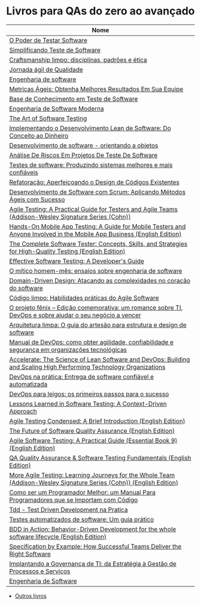 # Livros para QAs do zero ao avançado

| Nome                                                                                                                                                |
| --------------------------------------------------------------------------------------------------------------------------------------------------- |
| [O Poder de Testar Software](https://amzn.to/47grjip)                                                                                               |
| [Simplificando Teste de Software](https://amzn.to/3TybcX2)                                                                                          |
| [Craftsmanship limpo: disciplinas, padrões e ética ](https://amzn.to/3Sx0a3I)                                                                       |
| [Jornada ágil de Qualidade ](https://amzn.to/3WOTA7S)                                                                                               |
| [Engenharia de software ](https://amzn.to/3Gl8UUi)                                                                                                  |
| [Metricas Ágeis: Obtenha Melhores Resultados Em Sua Equipe ](https://amzn.to/3WvGfBB)                                                               |
| [Base de Conhecimento em Teste de Software ](https://amzn.to/3vk1r1h)                                                                               |
| [Engenharia de Software Moderna ](https://amzn.to/3GndMYO)                                                                                          |
| [The Art of Software Testing ](https://amzn.to/3PV57jJ)                                                                                             |
| [Implementando o Desenvolvimento Lean de Software: Do Conceito ao Dinheiro ](https://amzn.to/3GmHvBe)                                               |
| [Desenvolvimento de software - orientando a objetos ](https://amzn.to/3Gl9ZeO)                                                                      |
| [Análise De Riscos Em Projetos De Teste De Software ](https://amzn.to/3VvLWy1)                                                                      |
| [Testes de software: Produzindo sistemas melhores e mais confiáveis ](https://amzn.to/3VmYaJi)                                                      |
| [Refatoração: Aperfeiçoando o Design de Códigos Existentes ](https://amzn.to/3WQx3qW)                                                               |
| [Desenvolvimento de Software com Scrum: Aplicando Métodos Ágeis com Sucesso ](https://amzn.to/3I7Vc8C)                                              |
| [Agile Testing: A Practical Guide for Testers and Agile Teams (Addison-Wesley Signature Series (Cohn)) ](https://amzn.to/3Ib9HIC)                   |
| [Hands-On Mobile App Testing: A Guide for Mobile Testers and Anyone Involved in the Mobile App Business (English Edition)](https://amzn.to/3Gogn51) |
| [The Complete Software Tester: Concepts, Skills, and Strategies for High-Quality Testing (English Edition) ](https://amzn.to/3FWg2Vz)               |
| [Effective Software Testing: A Developer's Guide ](https://amzn.to/3FWgaEx)                                                                         |
| [O mítico homem-mês: ensaios sobre engenharia de software ](https://amzn.to/3I8SCPK)                                                                |
| [Domain-Driven Design: Atacando as complexidades no coração do software ](https://amzn.to/3WLvYku)                                                  |
| [Código limpo: Habilidades práticas do Agile Software ](https://amzn.to/3PUUFIV)                                                                    |
| [O projeto fênix – Edição comemorativa: um romance sobre TI, DevOps e sobre ajudar o seu negócio a vencer ](https://amzn.to/3C6Jffu)                |
| [Arquitetura limpa: O guia do artesão para estrutura e design de software ](https://amzn.to/3VvLFuZ)                                                |
| [Manual de DevOps: como obter agilidade, confiabilidade e segurança em organizações tecnológicas ](https://amzn.to/3WRXTzf)                         |
| [Accelerate: The Science of Lean Software and DevOps: Building and Scaling High Performing Technology Organizations ](https://amzn.to/3G2tibg)      |
| [DevOps na prática: Entrega de software confiável e automatizada ](https://amzn.to/3YUNtAM)                                                         |
| [DevOps para leigos: os primeiros passos para o sucesso ](https://amzn.to/3PZGget)                                                                  |
| [Lessons Learned in Software Testing: A Context-Driven Approach ](https://amzn.to/3VmYK9W)                                                          |
| [Agile Testing Condensed: A Brief Introduction (English Edition) ](https://amzn.to/3YXmSmn)                                                         |
| [The Future of Software Quality Assurance (English Edition) ](https://amzn.to/3vk1x99)                                                              |
| [Agile Software Testing: A Practical Guide (Essential Book 9) (English Edition) ](https://amzn.to/3YWjVCA)                                          |
| [QA Quality Assurance & Software Testing Fundamentals (English Edition) ](https://amzn.to/3C8EKBc)                                                  |
| [More Agile Testing: Learning Journeys for the Whole Team (Addison-Wesley Signature Series (Cohn)) (English Edition) ](https://amzn.to/3YSP8Xr)     |
| [Como ser um Programador Melhor: um Manual Para Programadores que se Importam com Código ](https://amzn.to/3GmHSvC)                                 |
| [Tdd - Test Driven Development na Pratica ](https://amzn.to/3GnGetL)                                                                                |
| [Testes automatizados de software: Um guia prático ](https://amzn.to/3WEwIYy)                                                                       |
| [BDD in Action: Behavior-Driven Development for the whole software lifecycle (English Edition) ](https://amzn.to/3I8NwCW)                           |
| [Specification by Example: How Successful Teams Deliver the Right Software ](https://amzn.to/3NVCeDd)                                               |
| [Implantando a Governança de TI: da Estratégia à Gestão de Processos e Serviços](https://amzn.to/3QJ2FPQ)                                           |
| [Engenharia de Software](https://amzn.to/3El6CCy)                                                                                                   |

- [Outros livros](https://www.amazon.com.br/shop/qajonatasmartins)
